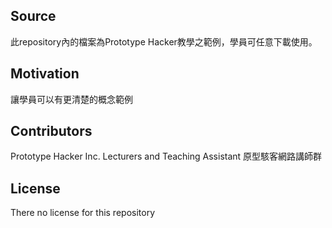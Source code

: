 ## Source

此repository內的檔案為Prototype Hacker教學之範例，學員可任意下載使用。

## Motivation

讓學員可以有更清楚的概念範例

## Contributors

Prototype Hacker Inc. Lecturers and Teaching Assistant
原型駭客網路講師群

## License

There no license for this repository